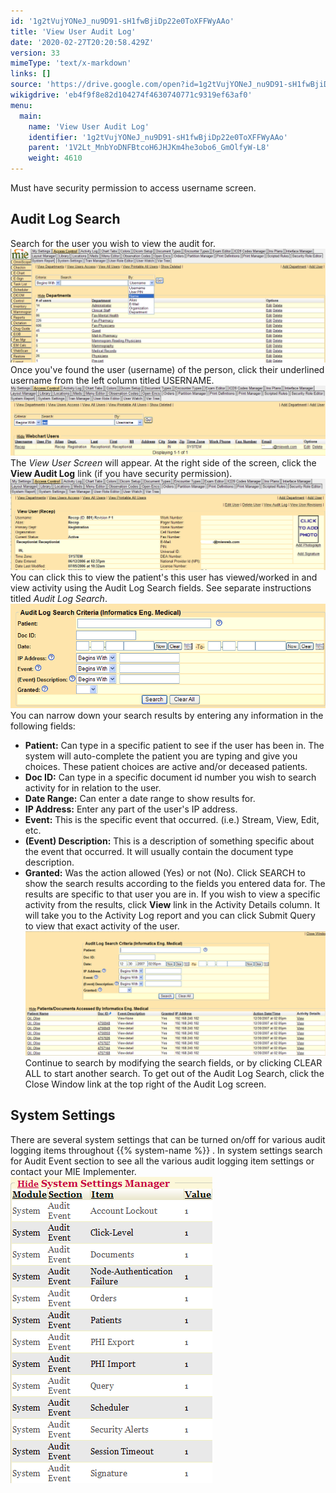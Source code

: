 ```yaml
---
id: '1g2tVujYONeJ_nu9D91-sH1fwBjiDp22e0ToXFFWyAAo'
title: 'View User Audit Log'
date: '2020-02-27T20:20:58.429Z'
version: 33
mimeType: 'text/x-markdown'
links: []
source: 'https://drive.google.com/open?id=1g2tVujYONeJ_nu9D91-sH1fwBjiDp22e0ToXFFWyAAo'
wikigdrive: 'eb4f9f8e82d104274f4630740771c9319ef63af0'
menu:
  main:
    name: 'View User Audit Log'
    identifier: '1g2tVujYONeJ_nu9D91-sH1fwBjiDp22e0ToXFFWyAAo'
    parent: '1V2Lt_MnbYoDNFBtcoH6JHJKm4he3obo6_GmOlfyW-L8'
    weight: 4610
---
```

Must have security permission to access username screen.

## Audit Log Search

Search for the user you wish to view the audit for.
![](view-user-audit-log.assets/10000000000004DF000001C3839D1D73CC6E7DF3.png)
Once you've found the user (username) of the person, click their underlined username from the left column titled USERNAME.
![](view-user-audit-log.assets/1000000000000483000001011ACCA9B69DF631C8.png)
The *View User Screen* will appear. At the right side of the screen, click the **View Audit Log** link (if you have security permission).
![](view-user-audit-log.assets/1000000000000490000001539D390F2B41A4A3BE.png)
You can click this to view the patient's this user has viewed/worked in and view activity using the Audit Log Search fields. See separate instructions titled *Audit Log Search*.
![](view-user-audit-log.assets/1000000000000300000000FF0089EBD41346B5FD.png)
You can narrow down your search results by entering any information in the following fields:
* <strong>Patient:</strong> Can type in a specific patient to see if the user has been in. The system will auto-complete the patient you are typing and give you choices. These patient choices are active and/or deceased patients.
* <strong>Doc ID:</strong> Can type in a specific document id number you wish to search activity for in relation to the user.
* <strong>Date Range:</strong> Can enter a date range to show results for.
* <strong>IP Address:</strong> Enter any part of the user's IP address.
* <strong>Event:</strong> This is the specific event that occurred. (i.e.) Stream, View, Edit, etc.
* <strong>(Event) Description:</strong> This is a description of something specific about the event that occurred. It will usually contain the document type description.
* <strong>Granted:</strong> Was the action allowed (Yes) or not (No).
Click SEARCH to show the search results according to the fields you entered data for.
The results are specific to that user you are in.
If you wish to view a specific activity from the results, click **View** link in the Activity Details column. It will take you to the Activity Log report and you can click Submit Query to view that exact activity of the user.
![](view-user-audit-log.assets/10000000000004BA000001F6861CF2CE74F56CB5.png)
Continue to search by modifying the search fields, or by clicking CLEAR ALL to start another search.
To get out of the Audit Log Search, click the Close Window link at the top right of the Audit Log screen.

## System Settings

There are several system settings that can be turned on/off for various audit logging items throughout {{% system-name %}} . In system settings search for Audit Event section to see all the various audit logging item settings or contact your MIE Implementer.
![](view-user-audit-log.assets/1000000000000143000001EAE44F44E4265ED7E1.png)
